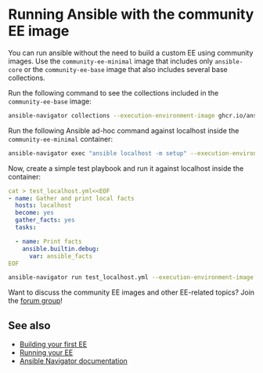 # Running Ansible with the community EE image

You can run ansible without the need to build a custom EE using
community images.
Use the `community-ee-minimal` image that includes only `ansible-core` or the `community-ee-base` image that also includes several base collections.

Run the following command to see the collections included in the `community-ee-base` image:

``` bash
ansible-navigator collections --execution-environment-image ghcr.io/ansible-community/community-ee-base:latest
```

Run the following Ansible ad-hoc command against localhost inside the `community-ee-minimal` container:

``` bash
ansible-navigator exec "ansible localhost -m setup" --execution-environment-image ghcr.io/ansible-community/community-ee-minimal:latest --mode stdout
```

Now, create a simple test playbook and run it against localhost inside the container:

``` yaml
cat > test_localhost.yml<<EOF
- name: Gather and print local facts
  hosts: localhost
  become: yes
  gather_facts: yes
  tasks:

  - name: Print facts
    ansible.builtin.debug:
      var: ansible_facts
EOF
```

``` bash
ansible-navigator run test_localhost.yml --execution-environment-image ghcr.io/ansible-community/community-ee-minimal:latest --mode stdout
```

Want to discuss the community EE images and other EE-related topics? Join the [forum group](https://forum.ansible.com/g/ExecutionEnvs)!

## See also

- [Building your first EE](build_execution_environment.md)
- [Running your EE](run_execution_environment.md)
- [Ansible Navigator documentation](https://ansible-navigator.readthedocs.io/)
